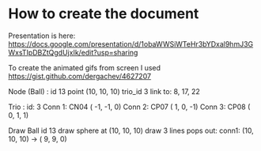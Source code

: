 # How to create the document

Presentation is here: https://docs.google.com/presentation/d/1obaWWSiWTeHr3bYDxal9hmJ3GWxsTIpDBZtQgdUjxIk/edit?usp=sharing

To create the animated gifs from screen I used https://gist.github.com/dergachev/4627207


Node (Ball) :   id 13
                point (10, 10, 10)
                trio_id 3
                link to: 8, 17, 22

Trio :  id: 3
        Conn 1: CN04 ( -1, -1,  0)
        Conn 2: CP07 (  1,  0, -1)
        Conn 3: CP08 (  0,  1,  1)

Draw Ball id 13
draw sphere at (10, 10, 10)
draw 3 lines pops out:
    conn1: (10, 10, 10) -> ( 9, 9, 0)



